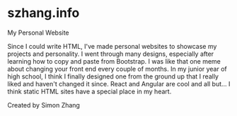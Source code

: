 # szhang.info
My Personal Website

Since I could write HTML, I've made personal websites to showcase my projects and personality. I went through many designs, especially after learning how to copy and paste from Bootstrap. I was like that one meme about changing your front end every couple of months. In my junior year of high school, I think I finally designed one from the ground up that I really liked and haven't changed it since. React and Angular are cool and all but... I think static HTML sites have a special place in my heart.

Created by Simon Zhang
